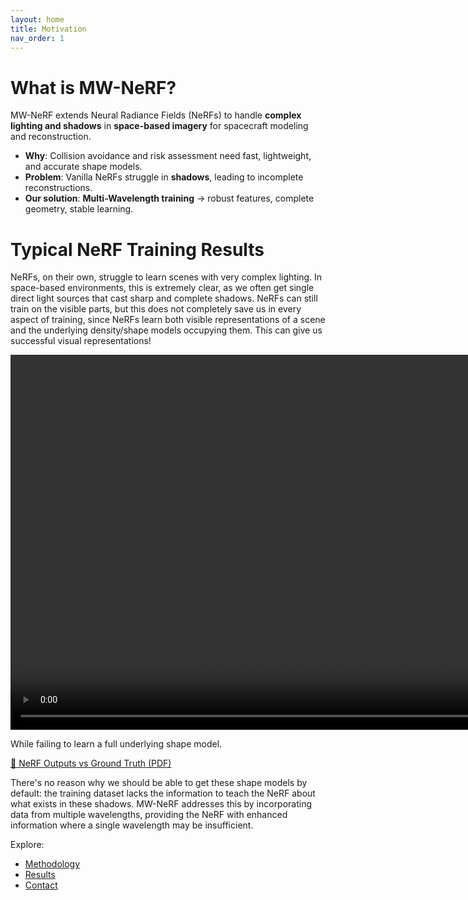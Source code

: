 ```yaml
---
layout: home
title: Motivation
nav_order: 1
---
```

# What is MW-NeRF?

MW-NeRF extends Neural Radiance Fields (NeRFs) to handle **complex lighting and shadows** in **space-based imagery** for spacecraft modeling and reconstruction.

- **Why**: Collision avoidance and risk assessment need fast, lightweight, and accurate shape models.
- **Problem**: Vanilla NeRFs struggle in **shadows**, leading to incomplete reconstructions.
- **Our solution**: **Multi-Wavelength training** → robust features, complete geometry, stable learning.

# Typical NeRF Training Results

NeRFs, on their own, struggle to learn scenes with very complex lighting. In space-based environments, this is extremely clear, as we often get single direct light sources that cast sharp and complete shadows. NeRFs can still train on the visible parts, but this does not completely save us in every aspect of training, since NeRFs learn both visible representations of a scene and the underlying density/shape models occupying them. This can give us successful visual representations!

<video width="1200" controls autoplay loop muted>
  <source src="https://raw.githubusercontent.com/Logggy/MW-NeRF-Project/main/assets/nerfanim.mp4" type="video/mp4">
</video>

While failing to learn a full underlying shape model.

[📄 NeRF Outputs vs Ground Truth (PDF)](https://raw.githubusercontent.com/Logggy/MW-NeRF-Project/main/assets/hubble_all_50.0m_combined_triplets.pdf)

There's no reason why we should be able to get these shape models by default: the training dataset lacks the information to teach the NeRF about what exists in these shadows. MW-NeRF addresses this by incorporating data from multiple wavelengths, providing the NeRF with enhanced information where a single wavelength may be insufficient.

Explore:
- [Methodology](./methodology.md)
- [Results](./results.md)
- [Contact](./contact.md)
